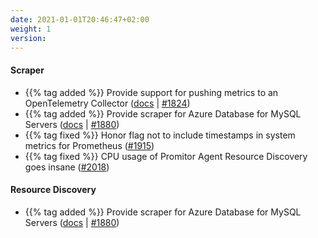 ```yaml
---
date: 2021-01-01T20:46:47+02:00
weight: 1
version:
---
```


#### Scraper

- {{% tag added %}} Provide support for pushing metrics to an OpenTelemetry Collector ([docs](https://docs.promitor.io/latest/scraping/runtime-configuration/#opentelemetry)
 | [#1824](https://github.com/tomkerkhove/promitor/issues/1824))
- {{% tag added %}} Provide scraper for Azure Database for MySQL Servers  ([docs](https://docs.promitor.io/v2.x/scraping/providers/mysql/)
 | [#1880](https://github.com/tomkerkhove/promitor/issues/324))
- {{% tag fixed %}} Honor flag not to include timestamps in system metrics for Prometheus ([#1915](https://github.com/tomkerkhove/promitor/pull/1915))
- {{% tag fixed %}} CPU usage of Promitor Agent Resource Discovery goes insane ([#2018](https://github.com/tomkerkhove/promitor/pull/2051))

#### Resource Discovery

- {{% tag added %}} Provide scraper for Azure Database for MySQL Servers ([docs](https://docs.promitor.io/v2.x/scraping/providers/mysql/)
 | [#1880](https://github.com/tomkerkhove/promitor/issues/324))
